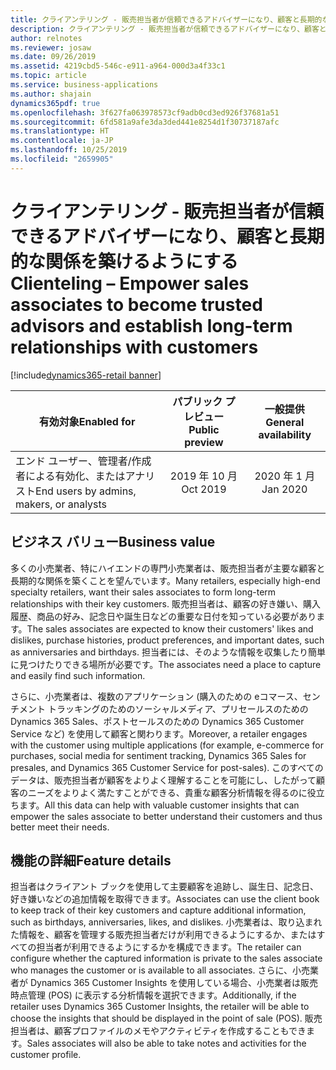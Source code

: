 ```yaml
---
title: クライアンテリング - 販売担当者が信頼できるアドバイザーになり、顧客と長期的な関係を築けるようにする
description: クライアンテリング - 販売担当者が信頼できるアドバイザーになり、顧客と長期的な関係を築けるようにする
author: relnotes
ms.reviewer: josaw
ms.date: 09/26/2019
ms.assetid: 4219cbd5-546c-e911-a964-000d3a4f33c1
ms.topic: article
ms.service: business-applications
ms.author: shajain
dynamics365pdf: true
ms.openlocfilehash: 3f627fa063978573cf9adb0cd3ed926f37681a51
ms.sourcegitcommit: 6fd581a9afe3da3ded441e8254d1f30737187afc
ms.translationtype: HT
ms.contentlocale: ja-JP
ms.lasthandoff: 10/25/2019
ms.locfileid: "2659905"
---
```

# <a name="clienteling--empower-sales-associates-to-become-trusted-advisors-and-establish-long-term-relationships-with-customers"></a><span data-ttu-id="2b3dc-103">クライアンテリング - 販売担当者が信頼できるアドバイザーになり、顧客と長期的な関係を築けるようにする</span><span class="sxs-lookup"><span data-stu-id="2b3dc-103">Clienteling – Empower sales associates to become trusted advisors and establish long-term relationships with customers</span></span>
[!include[dynamics365-retail banner](../includes/dynamics365-retail.md)]

| <span data-ttu-id="2b3dc-104">有効対象</span><span class="sxs-lookup"><span data-stu-id="2b3dc-104">Enabled for</span></span>    |  <span data-ttu-id="2b3dc-105">パブリック プレビュー</span><span class="sxs-lookup"><span data-stu-id="2b3dc-105">Public preview</span></span> | <span data-ttu-id="2b3dc-106">一般提供</span><span class="sxs-lookup"><span data-stu-id="2b3dc-106">General availability</span></span> | 
| ---------- | :----------: |:----------: |
|<span data-ttu-id="2b3dc-107">エンド ユーザー、管理者/作成者による有効化、またはアナリスト</span><span class="sxs-lookup"><span data-stu-id="2b3dc-107">End users by admins, makers, or analysts</span></span>|<span data-ttu-id="2b3dc-108">2019 年 10 月</span><span class="sxs-lookup"><span data-stu-id="2b3dc-108">Oct 2019</span></span>| <span data-ttu-id="2b3dc-109">2020 年 1 月</span><span class="sxs-lookup"><span data-stu-id="2b3dc-109">Jan 2020</span></span>|


## <a name="business-value"></a><span data-ttu-id="2b3dc-110">ビジネス バリュー</span><span class="sxs-lookup"><span data-stu-id="2b3dc-110">Business value</span></span>
<!-- bv start -->
<span data-ttu-id="2b3dc-111">多くの小売業者、特にハイエンドの専門小売業者は、販売担当者が主要な顧客と長期的な関係を築くことを望んでいます。</span><span class="sxs-lookup"><span data-stu-id="2b3dc-111">Many retailers, especially high-end specialty retailers, want their sales associates to form long-term relationships with their key customers.</span></span> <span data-ttu-id="2b3dc-112">販売担当者は、顧客の好き嫌い、購入履歴、商品の好み、記念日や誕生日などの重要な日付を知っている必要があります。</span><span class="sxs-lookup"><span data-stu-id="2b3dc-112">The sales associates are expected to know their customers' likes and dislikes, purchase histories, product preferences, and important dates, such as anniversaries and birthdays.</span></span> <span data-ttu-id="2b3dc-113">担当者には、そのような情報を収集したり簡単に見つけたりできる場所が必要です。</span><span class="sxs-lookup"><span data-stu-id="2b3dc-113">The associates need a place to capture and easily find such information.</span></span> 

<span data-ttu-id="2b3dc-114">さらに、小売業者は、複数のアプリケーション (購入のための eコマース、センチメント トラッキングのためのソーシャルメディア、プリセールスのための Dynamics 365 Sales、ポストセールスのための Dynamics 365 Customer Service など) を使用して顧客と関わります。</span><span class="sxs-lookup"><span data-stu-id="2b3dc-114">Moreover, a retailer engages with the customer using multiple applications (for example, e-commerce for purchases, social media for sentiment tracking, Dynamics 365 Sales for presales, and Dynamics 365 Customer Service for post-sales).</span></span> <span data-ttu-id="2b3dc-115">このすべてのデータは、販売担当者が顧客をよりよく理解することを可能にし、したがって顧客のニーズをよりよく満たすことができる、貴重な顧客分析情報を得るのに役立ちます。</span><span class="sxs-lookup"><span data-stu-id="2b3dc-115">All this data can help with valuable customer insights that can empower the sales associate to better understand their customers and thus better meet their needs.</span></span>
<!-- bv end -->



## <a name="feature-details"></a><span data-ttu-id="2b3dc-116">機能の詳細</span><span class="sxs-lookup"><span data-stu-id="2b3dc-116">Feature details</span></span>
<!--feature detail start -->
<span data-ttu-id="2b3dc-117">担当者はクライアント ブックを使用して主要顧客を追跡し、誕生日、記念日、好き嫌いなどの追加情報を取得できます。</span><span class="sxs-lookup"><span data-stu-id="2b3dc-117">Associates can use the client book to keep track of their key customers and capture additional information, such as birthdays, anniversaries, likes, and dislikes.</span></span> <span data-ttu-id="2b3dc-118">小売業者は、取り込まれた情報を、顧客を管理する販売担当者だけが利用できるようにするか、またはすべての担当者が利用できるようにするかを構成できます。</span><span class="sxs-lookup"><span data-stu-id="2b3dc-118">The retailer can configure whether the captured information is private to the sales associate who manages the customer or is available to all associates.</span></span> <span data-ttu-id="2b3dc-119">さらに、小売業者が Dynamics 365 Customer Insights を使用している場合、小売業者は販売時点管理 (POS) に表示する分析情報を選択できます。</span><span class="sxs-lookup"><span data-stu-id="2b3dc-119">Additionally, if the retailer uses Dynamics 365 Customer Insights, the retailer will be able to choose the insights that should be displayed in the point of sale (POS).</span></span> <span data-ttu-id="2b3dc-120">販売担当者は、顧客プロファイルのメモやアクティビティを作成することもできます。</span><span class="sxs-lookup"><span data-stu-id="2b3dc-120">Sales associates will also be able to take notes and activities for the customer profile.</span></span>
<!--feature detail end -->









